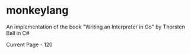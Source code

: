 # monkeylang
An implementation of the book "Writing an Interpreter in Go" by Thorsten Ball in C#

Current Page - 120

